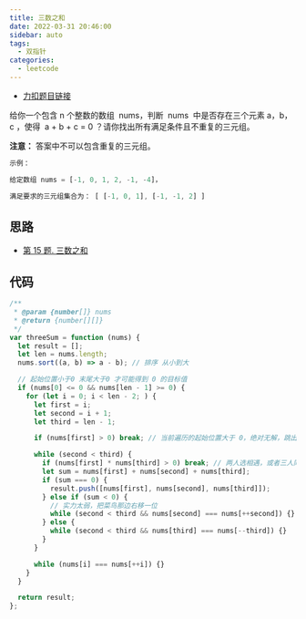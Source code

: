 ```yaml
---
title: 三数之和
date: 2022-03-31 20:46:00
sidebar: auto
tags:
  - 双指针
categories:
  - leetcode
---
```


- [力扣题目链接](https://leetcode-cn.com/problems/3sum/)

给你一个包含 n 个整数的数组  nums，判断  nums  中是否存在三个元素 a，b，c ，使得  a + b + c = 0 ？请你找出所有满足条件且不重复的三元组。

**注意：** 答案中不可以包含重复的三元组。

```js
示例：

给定数组 nums = [-1, 0, 1, 2, -1, -4]，

满足要求的三元组集合为： [ [-1, 0, 1], [-1, -1, 2] ]
```

## 思路

- [第 15 题. 三数之和](https://programmercarl.com/0015.%E4%B8%89%E6%95%B0%E4%B9%8B%E5%92%8C.html)

## 代码

```js
/**
 * @param {number[]} nums
 * @return {number[][]}
 */
var threeSum = function (nums) {
  let result = [];
  let len = nums.length;
  nums.sort((a, b) => a - b); // 排序 从小到大

  // 起始位置小于0 末尾大于0 才可能得到 0 的目标值
  if (nums[0] <= 0 && nums[len - 1] >= 0) {
    for (let i = 0; i < len - 2; ) {
      let first = i;
      let second = i + 1;
      let third = len - 1;

      if (nums[first] > 0) break; // 当前遍历的起始位置大于 0，绝对无解，跳出循环

      while (second < third) {
        if (nums[first] * nums[third] > 0) break; // 两人选相遇，或者三人同符号，则退出
        let sum = nums[first] + nums[second] + nums[third];
        if (sum === 0) {
          result.push([nums[first], nums[second], nums[third]]);
        } else if (sum < 0) {
          // 实力太弱，把菜鸟那边右移一位
          while (second < third && nums[second] === nums[++second]) {} // 如果相等就跳过
        } else {
          while (second < third && nums[third] === nums[--third]) {}
        }
      }

      while (nums[i] === nums[++i]) {}
    }
  }

  return result;
};
```
